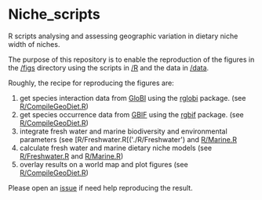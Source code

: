 # Niche_scripts
R scripts analysing and assessing geographic variation in dietary niche width of niches.

The purpose of this repository is to enable the reproduction of the figures in the [/figs](./figs) directory using the scripts in [/R](./R) and the data in [/data](./data). 

Roughly, the recipe for reproducing the figures are:

 1. get species interaction data from [GloBI](http://globalbioticinteractions.org) using the [rglobi](https://github.com/ropensci/rglobi) package. (see [R/CompileGeoDiet.R](./R/CompileGeoDiet.R))
 1. get species occurrence data from [GBIF](http://gbif.org) using the [rgbif](https://github.com/ropensci/rgbif) package. (see [R/CompileGeoDiet.R](./R/CompileGeoDiet.R))
 1. integrate fresh water and marine biodiversity and environmental parameters (see [R/Freshwater.R[('./R/Freshwater') and [R/Marine.R](./R/Marine.R)
 1. calculate fresh water and marine dietary niche models (see [R/Freshwater.R](./R/Freshwater) and [R/Marine.R](./R/Marine.R))
 1. overlay results on a world map and plot figures (see [R/CompileGeoDiet.R](.R/CompileGeoDiet.R))

Please open an [issue](https://github.com/BrianHayden/issues/new) if need help reproducing the result.
